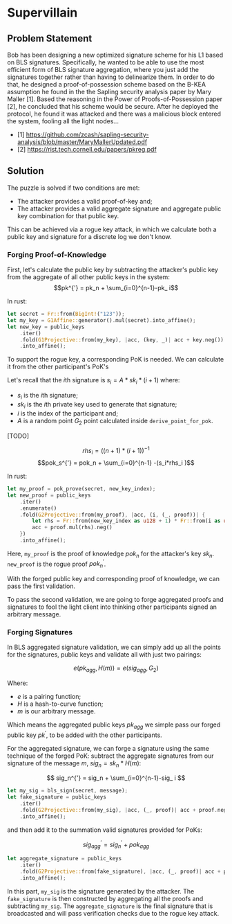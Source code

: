# Supervillain

## Problem Statement
Bob has been designing a new optimized signature scheme for his L1 based on BLS signatures. Specifically, he wanted to be able to use the most efficient form of BLS signature aggregation, where you just add the signatures together rather than having to delinearize them. In order to do that, he designed a proof-of-possession scheme based on the B-KEA assumption he found in the the Sapling security analysis paper by Mary Maller [1]. Based the reasoning in the Power of Proofs-of-Possession paper [2], he concluded that his scheme would be secure. After he deployed the protocol, he found it was attacked and there was a malicious block entered the system, fooling all the light nodes...

- [1] https://github.com/zcash/sapling-security-analysis/blob/master/MaryMallerUpdated.pdf
- [2] https://rist.tech.cornell.edu/papers/pkreg.pdf

## Solution

The puzzle is solved if two conditions are met:

- The attacker provides a valid proof-of-key and;
- The attacker provides a valid aggregate signature and aggregate public key combination for that public key.

This can be achieved via a rogue key attack, in which we calculate both a public key and signature for a discrete log we don't know.

### Forging Proof-of-Knowledge

First, let's calculate the public key by subtracting the attacker's public key from the aggregate of all other public keys in the system:
$$pk^{'} = pk_n + \sum_{i=0}^{n-1}-pk_ i$$

In rust:

```rust
let secret = Fr::from(BigInt!("123"));
let my_key = G1Affine::generator().mul(secret).into_affine();
let new_key = public_keys
    .iter()
    .fold(G1Projective::from(my_key), |acc, (key, _)| acc + key.neg())
    .into_affine();
```
To support the rogue key, a corresponding PoK is needed. We can calculate it from the other participant's PoK's

Let's recall that the $i$th signature is $s_i=A*sk_i*(i+1)$ where:
- $s_i$  is the $i$th signature;
- $sk_i$ is the $i$th private key used to generate that signature;
- $i$ is the index of the participant and;
- $A$ is a random point $G_2$ point calculated inside `derive_point_for_pok`.

[TODO]

$$rhs_i = ((n+1) * (i+1))^{-1}$$
$$pok_s^{'} = pok_n + \sum_{i=0}^{n-1} -(s_i*rhs_i )$$

In rust:

```rust
let my_proof = pok_prove(secret, new_key_index);
let new_proof = public_keys
    .iter()
    .enumerate()
    .fold(G2Projective::from(my_proof), |acc, (i, (_, proof))| {
        let rhs = Fr::from(new_key_index as u128 + 1) * Fr::from(i as u128 + 1).inverse().unwrap();
        acc + proof.mul(rhs).neg()
    })
    .into_affine();
```

Here, `my_proof` is the proof of knowledge $pok_n$ for the attacker's key $sk_n$. `new_proof` is the rogue proof $pok_n^{'}$.

With the forged public key and corresponding proof of knowledge, we can pass the first validation.

To pass the second validation, we are going to forge aggregated proofs and signatures to fool the light client into thinking other participants signed an arbitrary message.

### Forging Signatures

In BLS aggregated signature validation, we can simply add up all the points for the signatures, public keys and validate all with just two pairings:

$$e(pk_{agg}, H(m)) = e(sig_{agg}, G_2)$$

Where:
- $e$ is a pairing function;
- $H$ is a hash-to-curve function;
- $m$ is our arbitrary message.

Which means the aggregated public keys $pk_{agg}$ we simple pass our forged public key $pk^{'}$, to be added with the other participants.

For the aggregated signature, we can forge a signature using the same technique of the forged PoK: subtract the aggregate signatures from our signature of the message $m$,  $sig_n = sk_n * H(m)$:

$$
sig_n^{'} = sig_n + \sum_{i=0}^{n-1}-sig_ i
$$

```rust
let my_sig = bls_sign(secret, message);
let fake_signature = public_keys
    .iter()
    .fold(G2Projective::from(my_sig), |acc, (_, proof)| acc + proof.neg())
    .into_affine();
```
and then add it to the summation valid signatures provided for PoKs:

$$sig_{agg}^{'} = sig_n^{'} + pok_{agg}$$

```rust
let aggregate_signature = public_keys
    .iter()
    .fold(G2Projective::from(fake_signature), |acc, (_, proof)| acc + proof)
    .into_affine();
```

In this part, `my_sig` is the signature generated by the attacker. The `fake_signature` is then constructed by aggregating all the proofs and subtracting `my_sig`. The `aggregate_signature` is the final signature that is broadcasted and will pass verification checks due to the rogue key attack.
